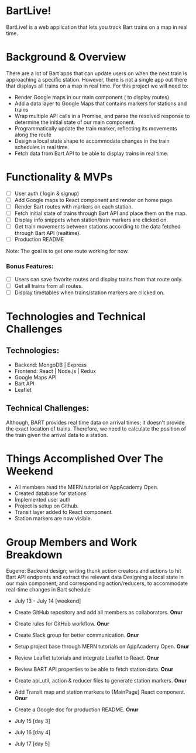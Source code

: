 # BartLive!

BartLive! is a web application that lets you track Bart trains on a map in real time. 

# Background & Overview

There are a lot of Bart apps that can update users on when the next train is approaching a specific station. However,  there is not a single app out there that displays all trains on a map in real time. For this project we will need to:

* Render Google maps in our main component ( to display routes)
* Add a data layer to Google Maps that contains markers for stations and trains
* Wrap multiple API calls in a Promise, and parse the resolved response to determine the initial state of our main component.
* Programmatically update the train marker, reflecting its movements along the route
* Design a local state shape to accommodate changes in the train schedules in real time.
* Fetch data from Bart API to be able to display trains in real time.


# Functionality & MVPs

- [ ] User auth ( login & signup)
- [ ] Add Google maps to React component and render on home page.
- [ ] Render Bart routes with markers on each station.
- [ ] Fetch initial state of trains through Bart API and place them on the map.
- [ ] Display info snippets when station/train markers are clicked on.
- [ ] Get train movements between stations according to the data fetched through Bart API (realtime).
- [ ] Production README

Note: The goal is to get one route working for now.

### Bonus Features:

- [ ] Users can save favorite routes and display trains from that route only.
- [ ] Get all trains from all routes.
- [ ] Display timetables when trains/station markers are clicked on.

# Technologies and Technical Challenges

## Technologies:

- Backend: MongoDB | Express
- Frontend: React | Node.js | Redux
- Google Maps API
- Bart API
- Leaflet

## Technical Challenges:

Although, BART provides real time data on arrival times; it doesn't provide the exact location of trains. Therefore, we need to calculate the position of the train given the arrival data to a station. 

# Things Accomplished Over The Weekend

* All members read the MERN tutorial on AppAcademy Open.
* Created database for stations
* Implemented user auth
* Project is setup on Github.
* Transit layer added to React component.
* Station markers are now visible.


# Group Members and Work Breakdown
Eugene: Backend design; writing thunk action creators and actions to hit Bart API endpoints and extract the relevant data
Designing a local state in our main component, and corresponding action/reducers, to accommodate real-time changes in Bart schedule

* July 13 - July 14 [weekend]

* Create GitHub repository and add all members as collaborators. **Onur**
* Create rules for GitHub workflow. **Onur**
* Create Slack group for better communication. **Onur**
* Setup project base through MERN tutorials on AppAcademy Open. **Onur**
* Review Leaflet tutorials and integrate Leaflet to React. **Onur**
* Review BART API properties to be able to fetch station data. **Onur**
* Create api_util, action & reducer files to generate station markers. **Onur**
* Add Transit map and station markers to {MainPage} React component. **Onur**
* Create a Google doc for production README. **Onur**


* July 15 [day 3]




* July 16 [day 4]




* July 17 [day 5]




